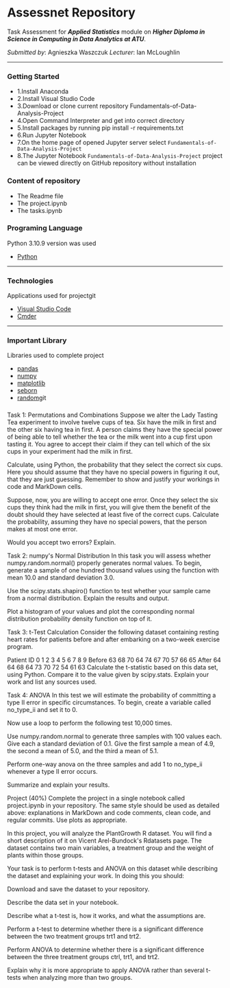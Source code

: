 # Assessnet Repository

Task Assessment for <em><strong>Applied Statistics</strong></em> module on <em><strong>Higher Diploma in Science in Computing in Data Analytics at ATU</strong></em>.  

*Submitted by*: Agnieszka Waszczuk 
*Lecturer*: Ian McLoughlin


*** 

### Getting Started
+ 1.Install Anaconda
+ 2.Install Visual Studio Code
+ 3.Download or clone current repository Fundamentals-of-Data-Analysis-Project
+ 4.Open Command Interpreter and get into correct directory
+ 5.Install packages by running pip install -r requirements.txt 
+ 6.Run Jupyter Notebook
+ 7.On the home page of opened Jupyter server select <code>Fundamentals-of-Data-Analysis-Project</code>
+ 8.The Jupyter Notebook <code>Fundamentals-of-Data-Analysis-Project</code> project can be viewed directly on GitHub repository without installation 

### Content of repository 
* The Readme file
* The project.ipynb 
* The tasks.ipynb

### Programing Language 
Python 3.10.9 version was used

* [Python](https://www.python.org/)

***
### Technologies 
Applications used for projectgit 

* [Visual Studio Code](https://code.visualstudio.com/)
* [Cmder](https://cmder.app/)

***

### Important Library 
Libraries used to complete project

* [pandas](https://pandas.pydata.org/)
* [numpy](https://numpy.org/)
* [matplotlib](https://matplotlib.org/)
* [seborn](https://seaborn.pydata.org/)
* [random](https://docs.python.org/3/library/random.html)git


### 

Task 1: Permutations and Combinations
Suppose we alter the Lady Tasting Tea experiment to involve twelve cups of tea. Six have the milk in first and the other six having tea in first. A person claims they have the special power of being able to tell whether the tea or the milk went into a cup first upon tasting it. You agree to accept their claim if they can tell which of the six cups in your experiment had the milk in first.

Calculate, using Python, the probability that they select the correct six cups. Here you should assume that they have no special powers in figuring it out, that they are just guessing. Remember to show and justify your workings in code and MarkDown cells.

Suppose, now, you are willing to accept one error. Once they select the six cups they think had the milk in first, you will give them the benefit of the doubt should they have selected at least five of the correct cups. Calculate the probability, assuming they have no special powers, that the person makes at most one error.

Would you accept two errors? Explain.

Task 2: numpy's Normal Distribution
In this task you will assess whether numpy.random.normal() properly generates normal values. To begin, generate a sample of one hundred thousand values using the function with mean 10.0 and standard deviation 3.0.

Use the scipy.stats.shapiro() function to test whether your sample came from a normal distribution. Explain the results and output.

Plot a histogram of your values and plot the corresponding normal distribution probability density function on top of it.

Task 3: t-Test Calculation
Consider the following dataset containing resting heart rates for patients before and after embarking on a two-week exercise program.

Patient ID	0	1	2	3	4	5	6	7	8	9
Before	63	68	70	64	74	67	70	57	66	65
After	64	64	68	64	73	70	72	54	61	63
Calculate the t-statistic based on this data set, using Python. Compare it to the value given by scipy.stats. Explain your work and list any sources used.

Task 4: ANOVA
In this test we will estimate the probability of committing a type II error in specific circumstances. To begin, create a variable called no_type_ii and set it to 0.

Now use a loop to perform the following test 10,000 times.

Use numpy.random.normal to generate three samples with 100 values each. Give each a standard deviation of 0.1. Give the first sample a mean of 4.9, the second a mean of 5.0, and the third a mean of 5.1.

Perform one-way anova on the three samples and add 1 to no_type_ii whenever a type II error occurs.

Summarize and explain your results.

Project (40%)
Complete the project in a single notebook called project.ipynb in your repository. The same style should be used as detailed above: explanations in MarkDown and code comments, clean code, and regular commits. Use plots as appropriate.

In this project, you will analyze the PlantGrowth R dataset. You will find a short description of it on Vicent Arel-Bundock's Rdatasets page. The dataset contains two main variables, a treatment group and the weight of plants within those groups.

Your task is to perform t-tests and ANOVA on this dataset while describing the dataset and explaining your work. In doing this you should:

Download and save the dataset to your repository.

Describe the data set in your notebook.

Describe what a t-test is, how it works, and what the assumptions are.

Perform a t-test to determine whether there is a significant difference between the two treatment groups trt1 and trt2.

Perform ANOVA to determine whether there is a significant difference between the three treatment groups ctrl, trt1, and trt2.

Explain why it is more appropriate to apply ANOVA rather than several t-tests when analyzing more than two groups.
